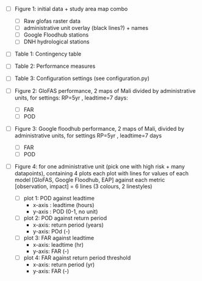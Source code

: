 - [ ] Figure 1: initial data + study area map combo
    - [ ] Raw glofas raster data 
    - [ ] administrative unit overlay (black lines?) + names 
    - [ ] Google Floodhub stations
    - [ ] DNH hydrological stations

- [ ] Table 1: Contingency table 

- [ ] Table 2: Performance measures 

- [ ] Table 3: Configuration settings (see configuration.py)

- [ ] Figure 2: GloFAS performance, 2 maps of Mali divided by administrative units, for settings: RP=5yr , leadtime=7 days: 
    - [ ] FAR 
    - [ ] POD

- [ ] Figure 3: Google floodhub performance,  2 maps of Mali, divided by administrative units, for settings RP=5yr , leadtime=7 days 
    - [ ] FAR 
    - [ ] POD

- [ ] Figure 4: for one administrative unit (pick one with high risk + many datapoints), containing 4 plots
 each plot with lines for values of each model [GloFAS, Google Floodhub, EAP] against each metric [observation,     impact] = 6 lines (3 colours, 2 linestyles)
    - [ ] plot 1: POD against leadtime
        - x-axis : leadtime (hours)
        - y-axis : POD (0-1, no unit)
    - [ ] plot 2: POD against return period 
        - x-axis: return period (years)
        - y-axis: POd (-) 
    - [ ] plot 3: FAR against leadtime 
        - x-axis: leadtime (hr)
        - y-axis: FAR (-) 
    - [ ] plot 4: FAR against return period threshold
        - x-axis: return period (yr) 
        - y-axis: FAR (-) 

